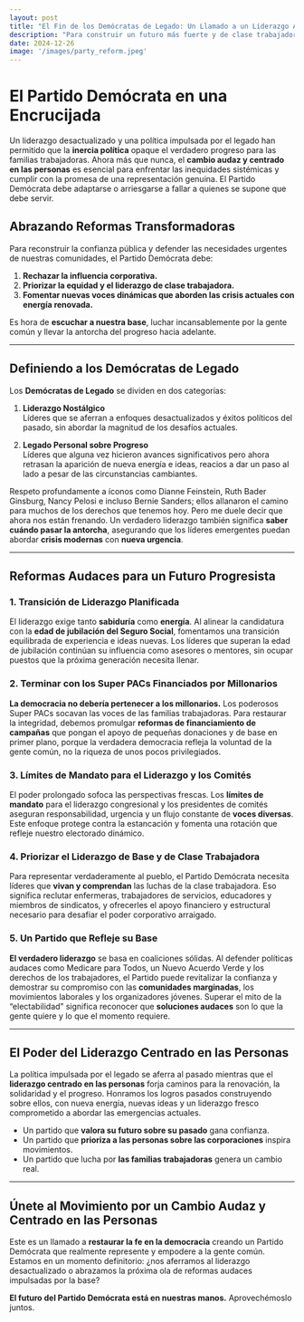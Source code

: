 ```yaml
---
layout: post
title: "El Fin de los Demócratas de Legado: Un Llamado a un Liderazgo Audaz y Centrado en las Personas"
description: "Para construir un futuro más fuerte y de clase trabajadora, el Partido Demócrata debe ir más allá de la política de legado y priorizar un liderazgo impulsado por las personas, la equidad y reformas audaces."
date: 2024-12-26
image: '/images/party_reform.jpeg'
---
```


# El Partido Demócrata en una Encrucijada

Un liderazgo desactualizado y una política impulsada por el legado han permitido que la **inercia política** opaque el verdadero progreso para las familias trabajadoras. Ahora más que nunca, el **cambio audaz y centrado en las personas** es esencial para enfrentar las inequidades sistémicas y cumplir con la promesa de una representación genuina. El Partido Demócrata debe adaptarse o arriesgarse a fallar a quienes se supone que debe servir.

## Abrazando Reformas Transformadoras

Para reconstruir la confianza pública y defender las necesidades urgentes de nuestras comunidades, el Partido Demócrata debe:

1. **Rechazar la influencia corporativa.**  
2. **Priorizar la equidad y el liderazgo de clase trabajadora.**  
3. **Fomentar nuevas voces dinámicas que aborden las crisis actuales con energía renovada.**  

Es hora de **escuchar a nuestra base**, luchar incansablemente por la gente común y llevar la antorcha del progreso hacia adelante.

---

## Definiendo a los Demócratas de Legado

Los **Demócratas de Legado** se dividen en dos categorías:

1. **Liderazgo Nostálgico**  
   Líderes que se aferran a enfoques desactualizados y éxitos políticos del pasado, sin abordar la magnitud de los desafíos actuales.

2. **Legado Personal sobre Progreso**  
   Líderes que alguna vez hicieron avances significativos pero ahora retrasan la aparición de nueva energía e ideas, reacios a dar un paso al lado a pesar de las circunstancias cambiantes.

Respeto profundamente a íconos como Dianne Feinstein, Ruth Bader Ginsburg, Nancy Pelosi e incluso Bernie Sanders; ellos allanaron el camino para muchos de los derechos que tenemos hoy. Pero me duele decir que ahora nos están frenando. Un verdadero liderazgo también significa **saber cuándo pasar la antorcha**, asegurando que los líderes emergentes puedan abordar **crisis modernas** con **nueva urgencia**.

---

## Reformas Audaces para un Futuro Progresista

### 1. Transición de Liderazgo Planificada
El liderazgo exige tanto **sabiduría** como **energía**. Al alinear la candidatura con la **edad de jubilación del Seguro Social**, fomentamos una transición equilibrada de experiencia e ideas nuevas. Los líderes que superan la edad de jubilación continúan su influencia como asesores o mentores, sin ocupar puestos que la próxima generación necesita llenar.

### 2. Terminar con los Super PACs Financiados por Millonarios
**La democracia no debería pertenecer a los millonarios.** Los poderosos Super PACs socavan las voces de las familias trabajadoras. Para restaurar la integridad, debemos promulgar **reformas de financiamiento de campañas** que pongan el apoyo de pequeñas donaciones y de base en primer plano, porque la verdadera democracia refleja la voluntad de la gente común, no la riqueza de unos pocos privilegiados.

### 3. Límites de Mandato para el Liderazgo y los Comités
El poder prolongado sofoca las perspectivas frescas. Los **límites de mandato** para el liderazgo congresional y los presidentes de comités aseguran responsabilidad, urgencia y un flujo constante de **voces diversas**. Este enfoque protege contra la estancación y fomenta una rotación que refleje nuestro electorado dinámico.

### 4. Priorizar el Liderazgo de Base y de Clase Trabajadora
Para representar verdaderamente al pueblo, el Partido Demócrata necesita líderes que **vivan y comprendan** las luchas de la clase trabajadora. Eso significa reclutar enfermeras, trabajadores de servicios, educadores y miembros de sindicatos, y ofrecerles el apoyo financiero y estructural necesario para desafiar el poder corporativo arraigado.

### 5. Un Partido que Refleje su Base
**El verdadero liderazgo** se basa en coaliciones sólidas. Al defender políticas audaces como Medicare para Todos, un Nuevo Acuerdo Verde y los derechos de los trabajadores, el Partido puede revitalizar la confianza y demostrar su compromiso con las **comunidades marginadas**, los movimientos laborales y los organizadores jóvenes. Superar el mito de la “electabilidad” significa reconocer que **soluciones audaces** son lo que la gente quiere y lo que el momento requiere.

---

## El Poder del Liderazgo Centrado en las Personas

La política impulsada por el legado se aferra al pasado mientras que el **liderazgo centrado en las personas** forja caminos para la renovación, la solidaridad y el progreso. Honramos los logros pasados construyendo sobre ellos, con nueva energía, nuevas ideas y un liderazgo fresco comprometido a abordar las emergencias actuales.

- Un partido que **valora su futuro sobre su pasado** gana confianza.  
- Un partido que **prioriza a las personas sobre las corporaciones** inspira movimientos.  
- Un partido que lucha por **las familias trabajadoras** genera un cambio real.

---

## Únete al Movimiento por un Cambio Audaz y Centrado en las Personas

Este es un llamado a **restaurar la fe en la democracia** creando un Partido Demócrata que realmente represente y empodere a la gente común. Estamos en un momento definitorio: ¿nos aferramos al liderazgo desactualizado o abrazamos la próxima ola de reformas audaces impulsadas por la base?

**El futuro del Partido Demócrata está en nuestras manos.** Aprovechémoslo juntos.